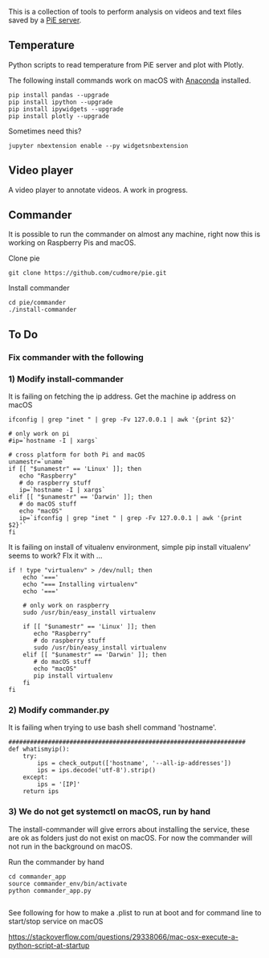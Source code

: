 This is a collection of tools to perform analysis on videos and text files saved by a [PiE server](https://github.com/cudmore/pie).

## Temperature

Python scripts to read temperature from PiE server and plot with Plotly.

The following install commands work on macOS with [Anaconda](https://www.anaconda.com/download/#macos) installed.

```
pip install pandas --upgrade
pip install ipython --upgrade
pip install ipywidgets --upgrade
pip install plotly --upgrade
```

Sometimes need this?

```
jupyter nbextension enable --py widgetsnbextension
```

## Video player

A video player to annotate videos. A work in progress.

## Commander

It is possible to run the commander on almost any machine, right now this is working on Raspberry Pis and macOS.

Clone pie

	git clone https://github.com/cudmore/pie.git

Install commander

	cd pie/commander
	./install-commander

## To Do

### Fix commander with the following

	
### 1) Modify install-commander

It is failing on fetching the ip address. Get the machine ip address on macOS

	ifconfig | grep "inet " | grep -Fv 127.0.0.1 | awk '{print $2}'

```
# only work on pi
#ip=`hostname -I | xargs`

# cross platform for both Pi and macOS
unamestr=`uname`
if [[ "$unamestr" == 'Linux' ]]; then
   echo "Raspberry"
   # do raspberry stuff
   ip=`hostname -I | xargs`
elif [[ "$unamestr" == 'Darwin' ]]; then
   # do macOS stuff
   echo "macOS"
   ip=`ifconfig | grep "inet " | grep -Fv 127.0.0.1 | awk '{print $2}'`
fi
```

It is failing on install of vitualenv environment, simple pip install vitualenv' seems to work? FIx it with ...

```
if ! type "virtualenv" > /dev/null; then
	echo '==='
	echo "=== Installing virtualenv"
	echo '==='
	
	# only work on raspberry
	sudo /usr/bin/easy_install virtualenv

	if [[ "$unamestr" == 'Linux' ]]; then
	   echo "Raspberry"
	   # do raspberry stuff
	   sudo /usr/bin/easy_install virtualenv
	elif [[ "$unamestr" == 'Darwin' ]]; then
	   # do macOS stuff
	   echo "macOS"
	   pip install virtualenv
	fi
fi
```

### 2) Modify commander.py

It is failing when trying to use bash shell command 'hostname'.

```
##################################################################
def whatismyip():
	try:
		ips = check_output(['hostname', '--all-ip-addresses'])
		ips = ips.decode('utf-8').strip()
	except:
		ips = '[IP]'
	return ips
```


### 3) We do not get systemctl on macOS, run by hand

The install-commander will give errors about installing the service, these are ok as folders just do not exist on macOS. For now the commander will not run in the background on macOS.

Run the commander by hand

```
cd commander_app
source commander_env/bin/activate
python commander_app.py
 
```

See following for how to make a .plist to run at boot and for command line to start/stop service on macOS

https://stackoverflow.com/questions/29338066/mac-osx-execute-a-python-script-at-startup

